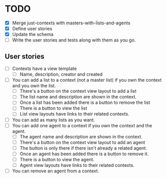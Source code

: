 # TODO

- [x] Merge just-contexts with masters-with-lists-and-agents
- [x] Define user stories
- [x] Update the schema
- [ ] Write the user stories and tests along with them as you go.

## User stories

- [ ] Contexts have a view template
    - [ ] Name, description, creator and created
- [ ] You can add a list to a context (not a master list) if you own the context and you own the list.
    - [ ] There's a button on the context view layout to add a list
    - [ ] The list name and description are shown in the context.
    - [ ] Once a list has been added there is a button to remove the list
    - [ ] There is a button to view the list
    - [ ] List view layouts have links to their related contexts.
- [ ] You can add as many lists as you want.
- [ ] You can add one agent to a context if you own the context and the agent.
    - [ ] The agent name and description are shown in the context.
    - [ ] There's a button on the context view layout to add an agent
    - [ ] The button is only there if there isn't already a related agent.
    - [ ] Once an agent has been added there is a button to remove it.
    - [ ] There is a button to view the agent.
    - [ ] Agent view layouts have links to their related contexts.
- [ ] You can remove an agent from a context.
